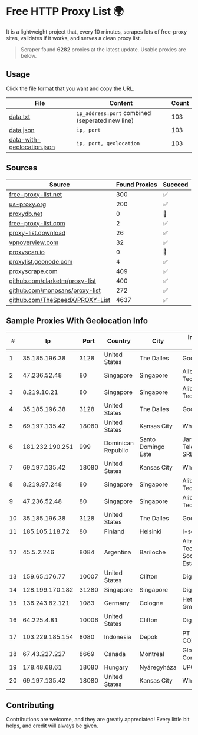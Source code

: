 
# Free HTTP Proxy List 🌍

It is a lightweight project that, every 10 minutes, scrapes lots of free-proxy sites, validates if it works, and serves a clean proxy list.


> Scraper found **6282** proxies at the latest update. Usable proxies are below.

## Usage

Click the file format that you want and copy the URL.


|File|Content|Count|
|----|-------|-----|
|[data.txt](https://raw.githubusercontent.com/themiralay/Proxy-List-World/master/data.txt)|`ip_address:port` combined (seperated new line)|103|
|[data.json](https://raw.githubusercontent.com/themiralay/Proxy-List-World/master/data.json)|`ip, port`|103|
|[data-with-geolocation.json](https://raw.githubusercontent.com/themiralay/Proxy-List-World/master/data-with-geolocation.json)|`ip, port, geolocation`|103|

## Sources

|Source|Found Proxies|Succeed|
|------|-------------|-------|
|[free-proxy-list.net](https://free-proxy-list.net)|300|✅|
|[us-proxy.org](https://www.us-proxy.org)|200|✅|
|[proxydb.net](http://proxydb.net)|0|🚫|
|[free-proxy-list.com](https://free-proxy-list.com/?page=&port=&type%5B%5D=http&type%5B%5D=https&up_time=0&search=Search)|2|✅|
|[proxy-list.download](https://www.proxy-list.download/HTTP)|26|✅|
|[vpnoverview.com](https://vpnoverview.com/privacy/anonymous-browsing/free-proxy-servers)|32|✅|
|[proxyscan.io](https://www.proxyscan.io)|0|🚫|
|[proxylist.geonode.com](https://proxylist.geonode.com/api/proxy-list?limit=300&page=1&sort_by=lastChecked&sort_type=desc&protocols=http,https)|4|✅|
|[proxyscrape.com](https://api.proxyscrape.com/v2/?request=displayproxies&protocol=http&timeout=10000&country=all&ssl=all&anonymity=all)|409|✅|
|[github.com/clarketm/proxy-list](https://raw.githubusercontent.com/clarketm/proxy-list/master/proxy-list-raw.txt)|400|✅|
|[github.com/monosans/proxy-list](https://raw.githubusercontent.com/monosans/proxy-list/main/proxies/http.txt)|272|✅|
|[github.com/TheSpeedX/PROXY-List](https://raw.githubusercontent.com/TheSpeedX/PROXY-List/master/http.txt)|4637|✅|


## Sample Proxies With Geolocation Info

|#|Ip|Port|Country|City|Internet Service Provider|
|-|--|----|-------|----|-------------------------|
|1|35.185.196.38|3128|United States|The Dalles|Google LLC|
|2|47.236.52.48|80|Singapore|Singapore|Alibaba (US) Technology Co., Ltd.|
|3|8.219.10.21|80|Singapore|Singapore|Alibaba (US) Technology Co., Ltd.|
|4|35.185.196.38|3128|United States|The Dalles|Google LLC|
|5|69.197.135.42|18080|United States|Kansas City|WholeSale Internet|
|6|181.232.190.251|999|Dominican Republic|Santo Domingo Este|Jarm Telecomunicaciones SRL|
|7|69.197.135.42|18080|United States|Kansas City|WholeSale Internet|
|8|8.219.97.248|80|Singapore|Singapore|Alibaba (US) Technology Co., Ltd.|
|9|47.236.52.48|80|Singapore|Singapore|Alibaba (US) Technology Co., Ltd.|
|10|35.185.196.38|3128|United States|The Dalles|Google LLC|
|11|185.105.118.72|80|Finland|Helsinki|I-servers LTD|
|12|45.5.2.246|8084|Argentina|Bariloche|Altec S.e. Alta Tecnologia Sociedad Del Estado|
|13|159.65.176.77|10007|United States|Clifton|DigitalOcean, LLC|
|14|128.199.170.182|31280|Singapore|Singapore|DigitalOcean, LLC|
|15|136.243.82.121|1083|Germany|Cologne|Hetzner Online GmbH|
|16|64.225.4.81|10006|United States|Clifton|DigitalOcean, LLC|
|17|103.229.185.154|8080|Indonesia|Depok|PT INDONESIA COMNETS PLUS|
|18|67.43.227.227|8669|Canada|Montreal|GloboTech Communications|
|19|178.48.68.61|18080|Hungary|Nyáregyháza|UPC|
|20|69.197.135.42|18080|United States|Kansas City|WholeSale Internet|



## Contributing

Contributions are welcome, and they are greatly appreciated! Every
little bit helps, and credit will always be given.

